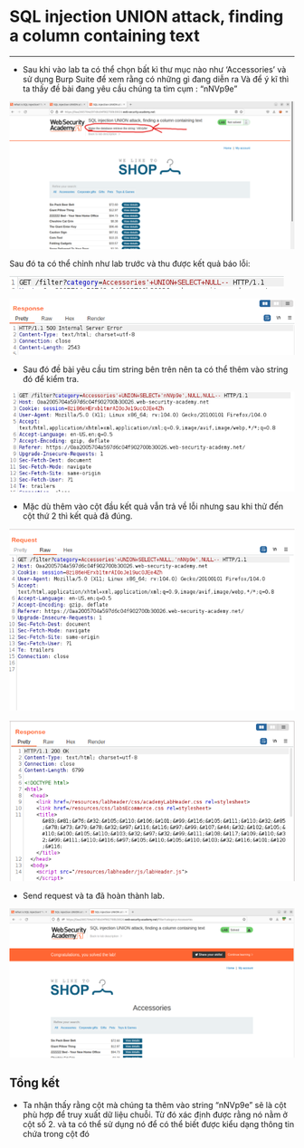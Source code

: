 # SQL injection UNION attack, finding a column containing text
---

* Sau khi vào lab ta có thể chọn bất kì thư mục nào như ‘Accessories’ và sử dụng Burp Suite để xem rằng có những gì đang diễn ra 
Và để ý kĩ thì ta thấy đề bài đang yêu cầu chúng ta tìm cụm : “nNVp9e”

![PIC](https://github.com/thewantedx/SQLi-PortSwigger-WriteUp/blob/main/Bin/SQLi_40.png)

Sau đó ta có thể chỉnh như lab trước và thu được kết quả báo lỗi:

![PIC](https://github.com/thewantedx/SQLi-PortSwigger-WriteUp/blob/main/Bin/SQLi_42.png)

![PIC](https://github.com/thewantedx/SQLi-PortSwigger-WriteUp/blob/main/Bin/SQLi_43.png)

* Sau đó đề bài yêu cầu tim string bên trên nên ta có thể thêm vào string đó để kiểm tra.

![PIC](https://github.com/thewantedx/SQLi-PortSwigger-WriteUp/blob/main/Bin/SQLi_44.png)

* Mặc dù thêm vào cột đầu kết quả vẫn trả về lỗi nhưng sau khi thử đến cột thứ 2 thì kết quả đã đúng.

![PIC](https://github.com/thewantedx/SQLi-PortSwigger-WriteUp/blob/main/Bin/SQLi_46.png)

![PIC](https://github.com/thewantedx/SQLi-PortSwigger-WriteUp/blob/main/Bin/SQLi_47.png)

* Send request và ta đã hoàn thành lab.

![PIC](https://github.com/thewantedx/SQLi-PortSwigger-WriteUp/blob/main/Bin/SQLi_48.png)


## Tổng kết

* Ta nhận thấy rằng cột mà chúng ta thêm vào string “nNVp9e” sẽ là cột phù hợp để truy xuất dữ liệu chuỗi. Từ đó xác định được rằng nó nằm ở cột số 2. và ta có thể sử dụng nó để có thể biết được kiểu dạng thông tin chứa trong cột đó 



